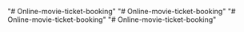 "# Online-movie-ticket-booking" 
"# Online-movie-ticket-booking" 
"# Online-movie-ticket-booking" 
"# Online-movie-ticket-booking" 
